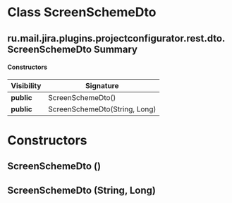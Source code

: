 Class ScreenSchemeDto
=====================
ru.mail.jira.plugins.projectconfigurator.rest.dto.ScreenSchemeDto
Summary
-------
#### Constructors
| Visibility | Signature                     |
| ---------- | ----------------------------- |
| **public** | ScreenSchemeDto()             |
| **public** | ScreenSchemeDto(String, Long) |

Constructors
============
ScreenSchemeDto ()
------------------

ScreenSchemeDto (String, Long)
------------------------------


